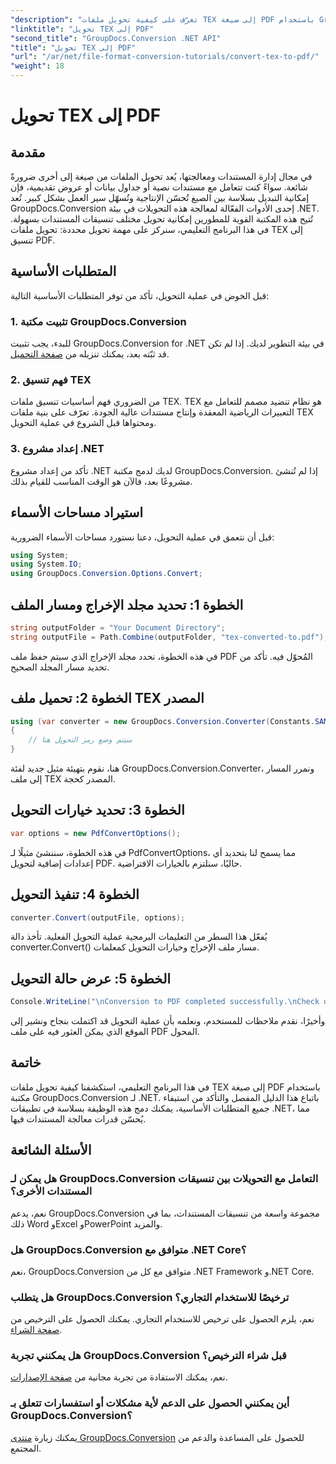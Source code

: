 ```yaml
---
"description": "تعرّف على كيفية تحويل ملفات TEX إلى صيغة PDF باستخدام GroupDocs.Conversion لـ .NET. خطوات سهلة لتحويل صيغ المستندات بسلاسة."
"linktitle": "تحويل TEX إلى PDF"
"second_title": "GroupDocs.Conversion .NET API"
"title": "تحويل TEX إلى PDF"
"url": "/ar/net/file-format-conversion-tutorials/convert-tex-to-pdf/"
"weight": 18
---
```


# تحويل TEX إلى PDF

## مقدمة
في مجال إدارة المستندات ومعالجتها، يُعد تحويل الملفات من صيغة إلى أخرى ضرورةً شائعة. سواءً كنت تتعامل مع مستندات نصية أو جداول بيانات أو عروض تقديمية، فإن إمكانية التبديل بسلاسة بين الصيغ تُحسّن الإنتاجية وتُسهّل سير العمل بشكل كبير.
تُعد GroupDocs.Conversion إحدى الأدوات الفعّالة لمعالجة هذه التحويلات في بيئة .NET. تُتيح هذه المكتبة القوية للمطورين إمكانية تحويل مختلف تنسيقات المستندات بسهولة. في هذا البرنامج التعليمي، سنركز على مهمة تحويل محددة: تحويل ملفات TEX إلى تنسيق PDF.
## المتطلبات الأساسية
قبل الخوض في عملية التحويل، تأكد من توفر المتطلبات الأساسية التالية:
### 1. تثبيت مكتبة GroupDocs.Conversion
للبدء، يجب تثبيت GroupDocs.Conversion for .NET في بيئة التطوير لديك. إذا لم تكن قد ثبّته بعد، يمكنك تنزيله من [صفحة التحميل](https://releases.groupdocs.com/conversion/net/).
### 2. فهم تنسيق TEX
من الضروري فهم أساسيات تنسيق ملفات TEX. TEX هو نظام تنضيد مصمم للتعامل مع التعبيرات الرياضية المعقدة وإنتاج مستندات عالية الجودة. تعرّف على بنية ملفات TEX ومحتواها قبل الشروع في عملية التحويل.
### 3. إعداد مشروع .NET
تأكد من إعداد مشروع .NET لديك لدمج مكتبة GroupDocs.Conversion. إذا لم تُنشئ مشروعًا بعد، فالآن هو الوقت المناسب للقيام بذلك.

## استيراد مساحات الأسماء
قبل أن نتعمق في عملية التحويل، دعنا نستورد مساحات الأسماء الضرورية:
```csharp
using System;
using System.IO;
using GroupDocs.Conversion.Options.Convert;
```
## الخطوة 1: تحديد مجلد الإخراج ومسار الملف
```csharp
string outputFolder = "Your Document Directory";
string outputFile = Path.Combine(outputFolder, "tex-converted-to.pdf");
```
في هذه الخطوة، نحدد مجلد الإخراج الذي سيتم حفظ ملف PDF المُحوّل فيه. تأكد من تحديد مسار المجلد الصحيح.
## الخطوة 2: تحميل ملف TEX المصدر
```csharp
using (var converter = new GroupDocs.Conversion.Converter(Constants.SAMPLE_TEX))
{
    // سيتم وضع رمز التحويل هنا
}
```
هنا، نقوم بتهيئة مثيل جديد لفئة GroupDocs.Conversion.Converter، ونمرر المسار إلى ملف TEX المصدر كحجة.
## الخطوة 3: تحديد خيارات التحويل
```csharp
var options = new PdfConvertOptions();
```
في هذه الخطوة، سننشئ مثيلًا لـ PdfConvertOptions، مما يسمح لنا بتحديد أي إعدادات إضافية لتحويل PDF. حاليًا، سنلتزم بالخيارات الافتراضية.
## الخطوة 4: تنفيذ التحويل
```csharp
converter.Convert(outputFile, options);
```
يُفعّل هذا السطر من التعليمات البرمجية عملية التحويل الفعلية. تأخذ دالة converter.Convert() مسار ملف الإخراج وخيارات التحويل كمعلمات.
## الخطوة 5: عرض حالة التحويل
```csharp
Console.WriteLine("\nConversion to PDF completed successfully.\nCheck output in {0}", outputFolder);
```
وأخيرًا، نقدم ملاحظات للمستخدم، ونعلمه بأن عملية التحويل قد اكتملت بنجاح ونشير إلى الموقع الذي يمكن العثور فيه على ملف PDF المحول.

## خاتمة
في هذا البرنامج التعليمي، استكشفنا كيفية تحويل ملفات TEX إلى صيغة PDF باستخدام مكتبة GroupDocs.Conversion لـ .NET. باتباع هذا الدليل المفصل والتأكد من استيفاء جميع المتطلبات الأساسية، يمكنك دمج هذه الوظيفة بسلاسة في تطبيقات .NET، مما يُحسّن قدرات معالجة المستندات فيها.
## الأسئلة الشائعة
### هل يمكن لـ GroupDocs.Conversion التعامل مع التحويلات بين تنسيقات المستندات الأخرى؟
نعم، يدعم GroupDocs.Conversion مجموعة واسعة من تنسيقات المستندات، بما في ذلك Word وExcel وPowerPoint والمزيد.
### هل GroupDocs.Conversion متوافق مع .NET Core؟
نعم، GroupDocs.Conversion متوافق مع كل من .NET Framework و.NET Core.
### هل يتطلب GroupDocs.Conversion ترخيصًا للاستخدام التجاري؟
نعم، يلزم الحصول على ترخيص للاستخدام التجاري. يمكنك الحصول على الترخيص من [صفحة الشراء](https://purchase.groupdocs.com/buy).
### هل يمكنني تجربة GroupDocs.Conversion قبل شراء الترخيص؟
نعم، يمكنك الاستفادة من تجربة مجانية من [صفحة الإصدارات](https://releases.groupdocs.com/).
### أين يمكنني الحصول على الدعم لأية مشكلات أو استفسارات تتعلق بـ GroupDocs.Conversion؟
يمكنك زيارة [منتدى GroupDocs.Conversion](https://forum.groupdocs.com/c/conversion/11) للحصول على المساعدة والدعم من المجتمع.